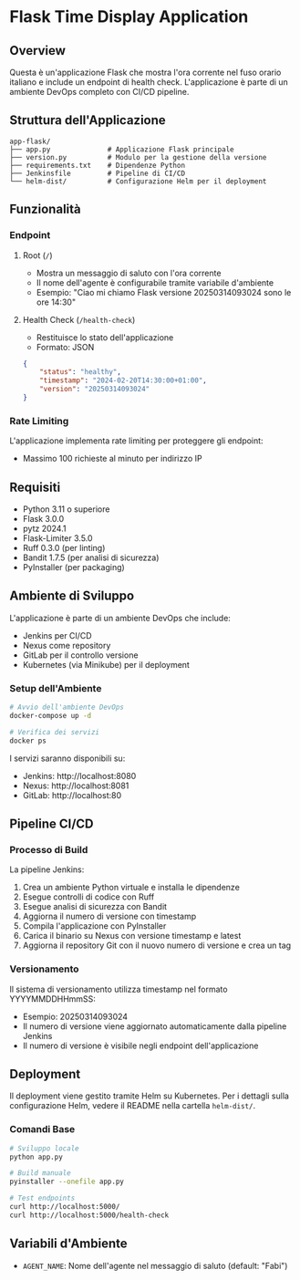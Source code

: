 # Flask Time Display Application

## Overview
Questa è un'applicazione Flask che mostra l'ora corrente nel fuso orario italiano e include un endpoint di health check. L'applicazione è parte di un ambiente DevOps completo con CI/CD pipeline.

## Struttura dell'Applicazione

```
app-flask/
├── app.py              # Applicazione Flask principale
├── version.py          # Modulo per la gestione della versione
├── requirements.txt    # Dipendenze Python
├── Jenkinsfile         # Pipeline di CI/CD
└── helm-dist/          # Configurazione Helm per il deployment
```

## Funzionalità

### Endpoint
1. Root (`/`)
   * Mostra un messaggio di saluto con l'ora corrente
   * Il nome dell'agente è configurabile tramite variabile d'ambiente
   * Esempio: "Ciao mi chiamo Flask versione 20250314093024 sono le ore 14:30"

2. Health Check (`/health-check`)
   * Restituisce lo stato dell'applicazione
   * Formato: JSON
   ```json
   {
       "status": "healthy",
       "timestamp": "2024-02-20T14:30:00+01:00",
       "version": "20250314093024"
   }
   ```

### Rate Limiting
L'applicazione implementa rate limiting per proteggere gli endpoint:
* Massimo 100 richieste al minuto per indirizzo IP

## Requisiti
* Python 3.11 o superiore
* Flask 3.0.0
* pytz 2024.1
* Flask-Limiter 3.5.0
* Ruff 0.3.0 (per linting)
* Bandit 1.7.5 (per analisi di sicurezza)
* PyInstaller (per packaging)

## Ambiente di Sviluppo
L'applicazione è parte di un ambiente DevOps che include:
* Jenkins per CI/CD
* Nexus come repository
* GitLab per il controllo versione
* Kubernetes (via Minikube) per il deployment

### Setup dell'Ambiente
```bash
# Avvio dell'ambiente DevOps
docker-compose up -d

# Verifica dei servizi
docker ps
```

I servizi saranno disponibili su:
* Jenkins: http://localhost:8080
* Nexus: http://localhost:8081
* GitLab: http://localhost:80

## Pipeline CI/CD

### Processo di Build
La pipeline Jenkins:
1. Crea un ambiente Python virtuale e installa le dipendenze
2. Esegue controlli di codice con Ruff
3. Esegue analisi di sicurezza con Bandit
4. Aggiorna il numero di versione con timestamp
5. Compila l'applicazione con PyInstaller
6. Carica il binario su Nexus con versione timestamp e latest
7. Aggiorna il repository Git con il nuovo numero di versione e crea un tag

### Versionamento
Il sistema di versionamento utilizza timestamp nel formato YYYYMMDDHHmmSS:
* Esempio: 20250314093024
* Il numero di versione viene aggiornato automaticamente dalla pipeline Jenkins
* Il numero di versione è visibile negli endpoint dell'applicazione

## Deployment
Il deployment viene gestito tramite Helm su Kubernetes. Per i dettagli sulla configurazione Helm, vedere il README nella cartella `helm-dist/`.

### Comandi Base
```bash
# Sviluppo locale
python app.py

# Build manuale
pyinstaller --onefile app.py

# Test endpoints
curl http://localhost:5000/
curl http://localhost:5000/health-check
```

## Variabili d'Ambiente
* `AGENT_NAME`: Nome dell'agente nel messaggio di saluto (default: "Fabi")
